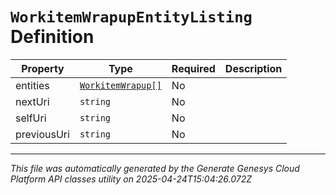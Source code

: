 # `WorkitemWrapupEntityListing` Definition

| Property | Type | Required | Description |
|----------|------|----------|-------------|
| entities | [`WorkitemWrapup[]`](workitemwrapup-definition.md) | No |  |
| nextUri | `string` | No |  |
| selfUri | `string` | No |  |
| previousUri | `string` | No |  |

---

*This file was automatically generated by the Generate Genesys Cloud Platform API classes utility on 2025-04-24T15:04:26.072Z*